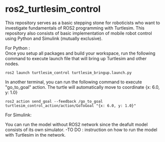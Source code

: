 # ros2_turtlesim_control
This repository serves as a basic stepping stone for roboticists  who want to investigate fundamentals of ROS2 programming with Turtlesim. This repository also consists of basic implementation of mobile robot control using Python and Simulink (mutually exclusive).

For Python : \
Once you setup all packages and build your workspace, run the following command to execute launch file that will bring up Turtlesim and other nodes.
```
ros2 launch turtlesim_control turtlesim_bringup.launch.py 
```

In another terminal, you can run the following command to execute "go_to_goal" action. The turtle will automatically move to coordinate {x: 6.0, y: 1.0}

```
ros2 action send_goal --feedback /go_to_goal turtlesim_control_action/action/GoToGoal "{x: 6.0, y: 1.0}"
```

For Simulink:

You can run the model without ROS2 network since the deafult model consists of its own simulator. 
-TO DO : instruction on how to run the model with Turtlesim in the network.
